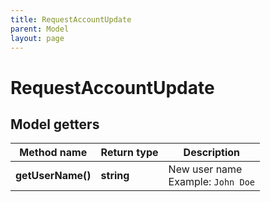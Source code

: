 ```yaml
---
title: RequestAccountUpdate
parent: Model
layout: page
---
```


# RequestAccountUpdate

## Model getters

Method name | Return type | Description
------------ | ------------- | -------------
**getUserName()** | **string** | New user name <br>Example: `John Doe` 

